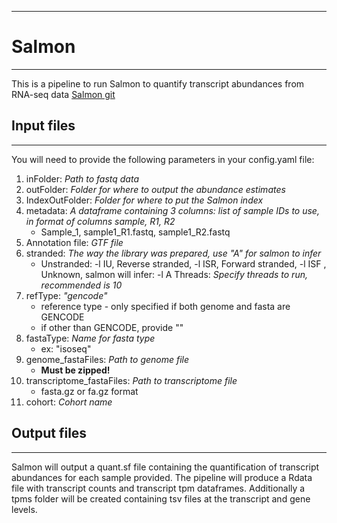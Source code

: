 
---
# Salmon 
---
This is a pipeline to run Salmon to quantify transcript abundances from RNA-seq data [Salmon git](https://combine-lab.github.io/salmon/about/)

## Input files

---

You will need to provide the following parameters in your config.yaml file:
1. inFolder: _Path to fastq data_ 
2. outFolder: _Folder for where to output the abundance estimates_
3. IndexOutFolder: _Folder for where to put the Salmon index_
4. metadata: _A dataframe containing 3 columns: list of sample IDs to use, in format of columns sample, R1, R2_
	* Sample_1, sample1_R1.fastq, sample1_R2.fastq
5. Annotation file: _GTF file_ 
6. stranded: _The way the library was prepared, use "A" for salmon to infer_
	* Unstranded: -l IU, Reverse stranded, -l ISR, Forward stranded, -l ISF , Unknown, salmon will infer: -l A 
Threads: _Specify threads to run, recommended is 10_
6. refType: _"gencode"_
	* reference type - only specified if both genome and fasta are GENCODE 
	* if other than GENCODE, provide ""
7. fastaType: _Name for fasta type_
	* ex: "isoseq"
8. genome_fastaFiles: _Path to genome file_
	* **Must be zipped!**
9. transcriptome_fastaFiles: _Path to transcriptome file_
	* fasta.gz or fa.gz format
10. cohort: _Cohort name_

## Output files

---

Salmon will output a quant.sf file containing the quantification of transcript abundances for each sample provided. The pipeline will produce a Rdata file with transcript counts and transcript tpm dataframes. Additionally a tpms folder will be created containing tsv files at the transcript and gene levels. 
